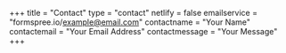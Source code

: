 +++ title = "Contact" type = "contact" netlify = false emailservice = "formspree.io/example@email.com" contactname = "Your Name" contactemail = "Your Email Address" contactmessage = "Your Message" +++
